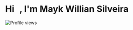<h1 align="left">Hi <img src="https://raw.githubusercontent.com/kaueMarques/kaueMarques/master/hi.gif" width="10px">, I'm Mayk Willian Silveira</h1>
<p align="left"> <img src="https://komarev.com/ghpvc/?username=williansdr&color=green" alt="Profile views" /> </p>
